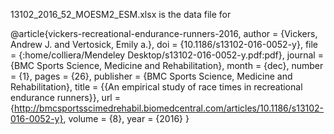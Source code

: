 13102_2016_52_MOESM2_ESM.xlsx is the data file for

@article{vickers-recreational-endurance-runners-2016,
author = {Vickers, Andrew J. and Vertosick, Emily a.},
doi = {10.1186/s13102-016-0052-y},
file = {:home/colliera/Mendeley Desktop/s13102-016-0052-y.pdf:pdf},
journal = {BMC Sports Science, Medicine and Rehabilitation},
month = {dec},
number = {1},
pages = {26},
publisher = {BMC Sports Science, Medicine and Rehabilitation},
title = {{An empirical study of race times in recreational endurance runners}},
url = {http://bmcsportsscimedrehabil.biomedcentral.com/articles/10.1186/s13102-016-0052-y},
volume = {8},
year = {2016}
}

